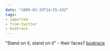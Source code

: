 ```yaml
---
date: "2009-03-29T14:55:43Z"
tags:
- imported
- from-twitter
- boatrace
---
```

"Stand on it, stand on it" - their faces? [boatrace](/tags/boatrace)
